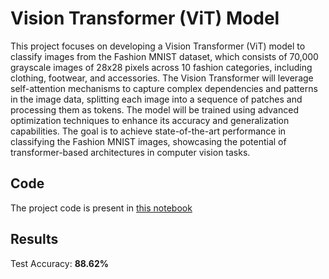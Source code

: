 # Vision Transformer (ViT) Model
This project focuses on developing a Vision Transformer (ViT) model to classify images from the Fashion MNIST dataset, which consists of 70,000 grayscale images of 28x28 pixels across 10 fashion categories, including clothing, footwear, and accessories. The Vision Transformer will leverage self-attention mechanisms to capture complex dependencies and patterns in the image data, splitting each image into a sequence of patches and processing them as tokens. The model will be trained using advanced optimization techniques to enhance its accuracy and generalization capabilities. The goal is to achieve state-of-the-art performance in classifying the Fashion MNIST images, showcasing the potential of transformer-based architectures in computer vision tasks.

## Code
The project code is present in [this notebook](https://github.com/rugvedmhatre/Vision-Transformers/blob/main/ViT-Fashion-MNIST-Classifier.ipynb)

## Results
Test Accuracy: **88.62%**
